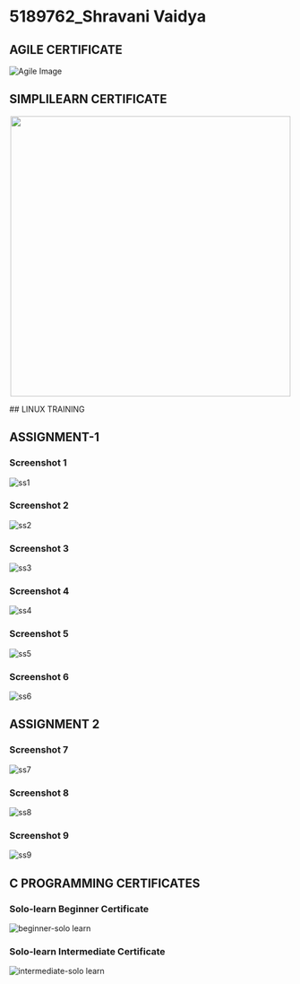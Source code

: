 # 5189762_Shravani Vaidya


## AGILE CERTIFICATE
![Agile Image](./SDLC/agile.jpg)


## SIMPLILEARN CERTIFICATE
<p align="center">
  <img src="GIT/simplilearn_certificate.jpg" width="500">
</p>
## LINUX TRAINING



## ASSIGNMENT-1

### Screenshot 1
![ss1](LINUX/ss1.jpg)

### Screenshot 2
![ss2](LINUX/ss2.jpg)

### Screenshot 3
![ss3](LINUX/ss3.jpg)

### Screenshot 4
![ss4](LINUX/ss4.jpg)

### Screenshot 5
![ss5](LINUX/ss5.jpg)

### Screenshot 6
![ss6](LINUX/ss6.jpg)

## ASSIGNMENT 2

### Screenshot 7
![ss7](LINUX/ss7.jpg)

### Screenshot 8
![ss8](LINUX/ss8.jpg)

### Screenshot 9
![ss9](LINUX/ss9.jpg)



## C PROGRAMMING CERTIFICATES

### Solo-learn Beginner Certificate
![beginner-solo learn](C%20PROGRAMMING/c%20prog%20beg%20solo%20learn.jpg)

### Solo-learn Intermediate Certificate
![intermediate-solo learn](C%20PROGRAMMING/c%20prog%20inter%20solo%20learn.jpg)
